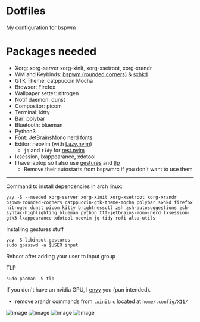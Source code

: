 # Dotfiles
My configuration for bspwm

# Packages needed
- Xorg: xorg-server xorg-xinit, xorg-xsetroot, xorg-xrandr
- WM and Keybinds: [bspwm (rounded corners)](https://github.com/phuhl/bspwm-rounded) & [sxhkd](https://github.com/baskerville/sxhkd)
- GTK Theme: catppuccin Mocha
- Browser: Firefox
- Wallpaper setter: nitrogen
- Notif daemon: dunst
- Compositor: picom
- Terminal: kitty
- Bar: polybar
- Bluetooth: blueman
- Python3
- Font: JetBrainsMono nerd fonts
- Editor: neovim (with [Lazy.nvim](https://github.com/folke/lazy.nvim))
  - `jq` and `tidy` for [rest.nvim](https://github.com/rest-nvim/rest.nvim)
- lxsession, lxappearance, xdotool
- I have laptop so I also use [gestures](https://aur.archlinux.org/packages/libinput-gestures) and [tlp](https://archlinux.org/packages/extra/any/tlp)
  - Remove their autostarts from bspwmrc if you don't want to use them

___
Command to install dependencies in arch linux:
```
yay -S --needed xorg-server xorg-xinit xorg-xsetroot xorg-xrandr bspwm-rounded-corners catppuccin-gtk-theme-mocha polybar sxhkd firefox nitrogen dunst picom kitty brightnessctl zsh zsh-autosuggestions zsh-syntax-highlighting blueman python ttf-jetbrains-mono-nerd lxsession-gtk3 lxappearance xdotool neovim jq tidy rofi alsa-utils
```
Installing gestures stuff
```
yay -S libinput-gestures
sudo gpasswd -a $USER input
```
Reboot after adding your user to input group

TLP
```
sudo pacman -S tlp
```

If you don't have an nvidia GPU, I [envy](https://github.com/bayasdev/envycontrol) you (pun intended).
- remove xrandr commands from `.xinitrc` located at `home/.config/X11/`

![image](https://github.com/TheEmperor342/dots/assets/83999665/d4388466-34be-4ea5-a834-7d835f62fcdb)
![image](https://github.com/TheEmperor342/dots/assets/83999665/76ee1867-b5ce-4478-b8d9-46b783259150)
![image](https://github.com/TheEmperor342/dots/assets/83999665/484e7404-28c5-4426-9418-db872cb9cb8a)
![image](https://github.com/TheEmperor342/dots/assets/83999665/fe5ca0e2-ed0e-4a44-9abe-b7012c922a11)
